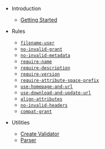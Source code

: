 <!-- markdownlint-disable MD041 -->

- Introduction

  - [Getting Started](README.md)

- Rules

  - [`filename-user`](rules/filename-user.md)
  - [`no-invalid-grant`](rules/no-invalid-grant.md)
  - [`no-invalid-metadata`](rules/no-invalid-metadata.md)
  - [`require-name`](rules/require-name.md)
  - [`require-description`](rules/require-description.md)
  - [`require-version`](rules/require-version.md)
  - [`require-attribute-space-prefix`](rules/require-attribute-space-prefix.md)
  - [`use-homepage-and-url`](rules/use-homepage-and-url.md)
  - [`use-download-and-update-url`](rules/use-download-and-update-url.md)
  - [`align-attributes`](rules/align-attributes.md)
  - [`no-invalid-headers`](rules/no-invalid-headers.md)
  - [`compat-grant`](rules/compat-grant.md)

- Utilities
  - [Create Validator](utils/createValidator.md)
  - [Parser](utils/parser.md)
